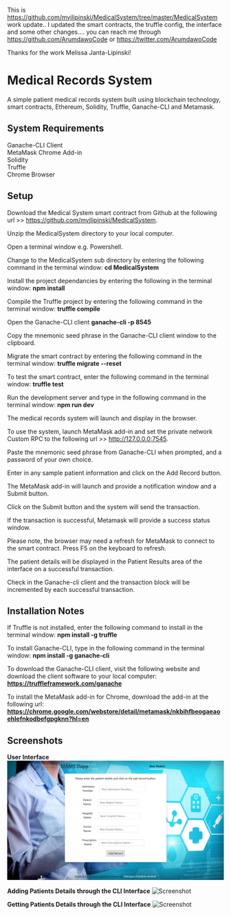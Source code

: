 This is https://github.com/mvjlipinski/MedicalSystem/tree/master/MedicalSystem work update.. I updated the smart contracts, the truffle config, the interface and some other changes.... you can reach me through https://github.com/ArumdawoCode or https://twitter.com/ArumdawoCode

Thanks for the work Melissa Janta-Lipinski!

# Medical Records System
A simple patient medical records system built using blockchain technology, smart contracts, Ethereum, Solidity, Truffle, Ganache-CLI and Metamask.

## System Requirements
Ganache-CLI Client
<br />
MetaMask Chrome Add-in 
<br />
Solidity
<br />
Truffle
<br />
Chrome Browser

## Setup

Download the Medical System smart contract from Github at the following url >> https://github.com/mvjlipinski/MedicalSystem.

Unzip the MedicalSystem directory to your local computer.

Open a terminal window e.g. Powershell.

Change to the MedicalSystem sub directory by entering the following command in the terminal window:
**cd MedicalSystem**

Install the project dependancies by entering the following in the terminal window:
**npm install**
   
Compile the Truffle project by entering the following command in the terminal window:
**truffle compile**
   
Open the Ganache-CLI client **ganache-cli -p 8545**

Copy the mnemonic seed phrase in the Ganache-CLI client window to the clipboard.

Migrate the smart contract by entering the following command in the terminal window:
**truffle migrate --reset**
   
To test the smart contract, enter the following command in the terminal window:
**truffle test**
   
Run the development server and type in the following command in the terminal window:
**npm run dev**

The medical records system will launch and display in the browser.
  
To use the system, launch MetaMask add-in and set the private network Custom RPC to the following url >> http://127.0.0.0:7545. 

Paste the mnemonic seed phrase from Ganache-CLI when prompted, and a password of your own choice.

Enter in any sample patient information and click on the Add Record button.  

The MetaMask add-in will launch and provide a notification window and a Submit button. 

Click on the Submit button and the system will send the transaction.  

If the transaction is successful, Metamask will provide a success status window.  

Please note, the browser may need a refresh for MetaMask to connect to the smart contract.  Press F5 on the keyboard to refresh.

The patient details will be displayed in the Patient Results area of the interface on a successful transaction.

Check in the Ganache-cli client and the transaction block will be incremented by each successful transaction.

## Installation Notes
If Truffle is not installed, enter the following command to install in the terminal window:  **npm install -g truffle**

To install  Ganache-CLI, type in the following command in the terminal window:   **npm install -g ganache-cli**

To download the Ganache-CLI client, visit the following website and download the client software to your local computer: **https://truffleframework.com/ganache**

To install the MetaMask add-in for Chrome, download the add-in at the following url: **https://chrome.google.com/webstore/detail/metamask/nkbihfbeogaeaoehlefnkodbefgpgknn?hl=en**


## Screenshots
**User Interface**
![Screenshot](Screenshots/1.jpg)

**Adding Patients Details through the CLI Interface**
![Screenshot](Screenshots/2.jpg)

**Getting Patients Details through the CLI Interface**
![Screenshot](Screenshots/3.jpg)